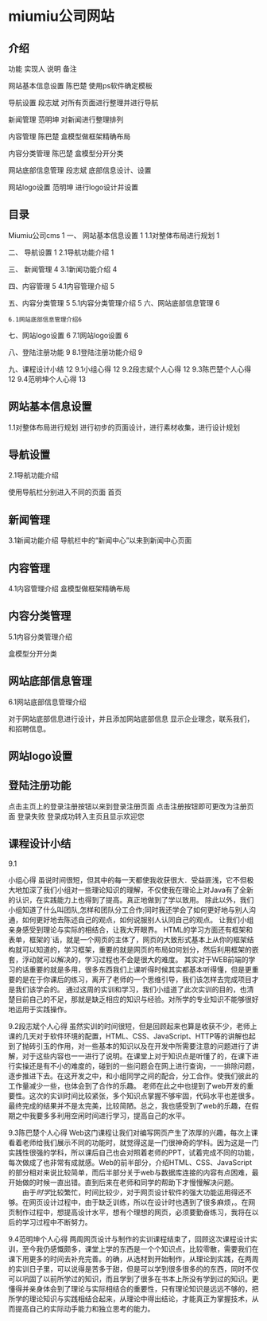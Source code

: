 # miumiu公司网站

## 介绍

功能	        实现人	说明	            备注

网站基本信息设置	陈巴楚	使用ps软件确定模板
	
导航设置	        段志斌	对所有页面进行整理并进行导航
	
新闻管理	        范明坤	对新闻进行整理排列	

内容管理	        陈巴楚	盒模型做框架精确布局
	
内容分类管理	陈巴楚	盒模型分开分类	

网站底部信息管理	段志斌	底部信息设计、设置	

网站logo设置	范明坤	进行logo设计并设置	


## 目录

Miumiu公司cms	        1
一、	网站基本信息设置	1
    1.1对整体布局进行规划	1

二、	导航设置	        1
    2.1导航功能介绍	1

三、	新闻管理	        4
    3.1新闻功能介绍	4

四、内容管理	        5
    4.1内容管理介绍	5

五、内容分类管理	        5
    5.1内容分类管理介绍	5
六、网站底部信息管理	6

    6.1网站底部信息管理介绍6
七、网站logo设置    	6
    7.1网站logo设置	6

八、登陆注册功能	        9
    8.1登陆注册功能介绍	9

九、课程设计小结	        12
    9.1小组心得	        12
    9.2段志斌个人心得	12
    9.3陈巴楚个人心得	12
    9.4范明坤个人心得	13


## 网站基本信息设置

1.1对整体布局进行规划
进行初步的页面设计，进行素材收集，进行设计规划


## 导航设置

2.1导航功能介绍

使用导航栏分别进入不同的页面
首页


## 新闻管理

3.1新闻功能介绍
导航栏中的“新闻中心”以来到新闻中心页面


## 内容管理

4.1内容管理介绍
盒模型做框架精确布局

## 内容分类管理

5.1内容分类管理介绍

盒模型分开分类


## 网站底部信息管理
6.1网站底部信息管理介绍

对于网站底部信息进行设计，并且添加网站底部信息
显示企业理念，联系我们，和招聘信息。

## 网站logo设置

## 登陆注册功能

点击主页上的登录注册按钮以来到登录注册页面
点击注册按钮即可更改为注册页面
登录失败
登录成功转入主页且显示欢迎您

## 课程设计小结
9.1

小组心得
虽说时间很短，但其中的每一天都使我收获很大．受益匪浅，它不但极大地加深了我们小组对一些理论知识的理解，不仅使我在理论上对Java有了全新的认识，在实践能力上也得到了提高。真正地做到了学以致用。
除此以外，我们小组知道了什么叫团队,怎样和团队分工合作;同时我还学会了如何更好地与别人沟通，如何更好地去陈述自己的观点，如何说服别人认同自己的观点。
让我们小组亲身感受到理论与实际的相结合，让我大开眼界。
HTML的学习方面还有框架和表单，框架的`话，就是一个网页的主体了，网页的大致形式基本上从你的框架结构就可以知道的，学习框架，重要的就是网页的布局如何划分，然后利用框架的嵌套，浮动就可以解决的，学习过程也不会是很大的难度。
其实对于WEB前端的学习的话重要的就是多用，很多东西我们上课听得时候其实都基本听得懂，但是更重要的是在于你课后的练习，离开了老师的一个思维引导，我们该怎样去完成项目才是我们该学会的。
通过这周的实训和学习，我们小组道了此次实训的目的，也清楚目前自己的不足，那就是缺乏相应的知识与经验。对所学的专业知识不能够很好地运用于实践操作。



9.2段志斌个人心得
虽然实训的时间很短，但是回顾起来也算是收获不少，老师上课的几天对于软件环境的配置，HTML、CSS、JavaScript、HTTP等的讲解也起到了抛砖引玉的作用，对一些基本的知识以及在开发中所需要注意的问题进行了讲解，对于这些内容也一一进行了说明。在课堂上对于知识点是听懂了的，在课下进行实操还是有不小的难度的，碰到的一些问题会在网上进行查询，一一排除问题，逐步推进下去。在这开发之中，和小组同学之间的配合，分工合作。使我们彼此的工作量减少一些，也体会到了合作的乐趣。
老师在此之中也提到了web开发的重要性。这次的实训时间比较紧张，多个知识点掌握不够牢固，代码水平也差很多。最终完成的结果并不是太完美，比较简陋。总之，我也感受到了web的乐趣，在假期之中我要多多利用空闲时间进行学习，提高自己的水平。


9.3陈巴楚个人心得
Web这门课程让我们对编写网页产生了浓厚的兴趣，每次上课看着老师给我们展示不同的功能时，就觉得这是一门很神奇的学科。因为这是一门实践性很强的学科，所以课后自己也会对照着老师的PPT，试着完成不同的功能，每次做成了也非常有成就感。Web的前半部分，介绍HTML、CSS、JavaScript的部分相对来说比较简单，而后半部分关于web与数据库连接的内容有点困难，最开始做的时候一直出错。直到后来在老师和同学的帮助下才慢慢解决问题。
　　由于*时学*比较繁忙，时间比较少，对于网页设计软件的强大功能运用得还不够。在网页设计过程中，由于缺乏训练，所以在设计时也遇到了很多麻烦，。在网页制作过程中，想提高设计水平，想有个理想的网页，必须要勤奋练习，我将在以后的学习过程中不断努力。


9.4范明坤个人心得
	两周网页设计与制作的实训课程结束了，回顾这次课程设计实训，至今我仍感慨颇多，课堂上学的东西是一个个知识点，比较零散，需要我们在课下用更多的时间去补充完善。的确，从选材到开始制作，从理论到实践，在两周的实训日子里，可以说得是苦多于甜，但是可以学到很多很多的的东西，同时不仅可以巩固了以前所学过的知识，而且学到了很多在书本上所没有学到过的知识。更懂得并亲身体会到了理论与实际相结合的重要性，只有理论知识是远远不够的，把所学的理论知识与实践相结合起来，从理论中得出结论，才能真正为掌握技术，从而提高自己的实际动手能力和独立思考的能力。
